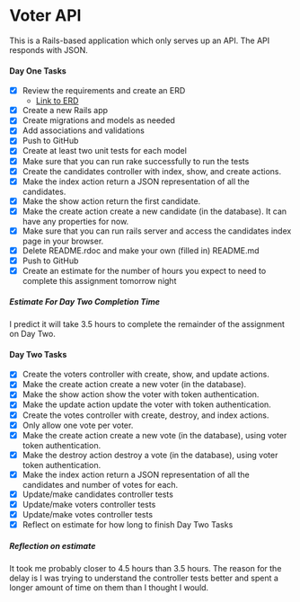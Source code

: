 # Voter API

This is a Rails-based application which only serves up an API. The API responds with JSON.


#### Day One Tasks

- [x] Review the requirements and create an ERD
    - [Link to ERD](https://www.lucidchart.com/invitations/accept/c1b61a37-4139-4172-8ce0-4f24cd19dfe8)
- [x] Create a new Rails app
- [x] Create migrations and models as needed
- [x] Add associations and validations
- [x] Push to GitHub
- [x] Create at least two unit tests for each model
- [x] Make sure that you can run rake successfully to run the tests
- [x] Create the candidates controller with index, show, and create actions.
- [x] Make the index action return a JSON representation of all the candidates.
- [x] Make the show action return the first candidate.
- [x] Make the create action create a new candidate (in the database). It can have any properties for now.
- [x] Make sure that you can run rails server and access the candidates index page in your browser.
- [x] Delete README.rdoc and make your own (filled in) README.md
- [x] Push to GitHub
- [x] Create an estimate for the number of hours you expect to need to complete this assignment tomorrow night

##### Estimate For Day Two Completion Time
I predict it will take 3.5 hours to complete the remainder of the assignment on Day Two.

#### Day Two Tasks
- [x] Create the voters controller with create, show, and update actions.
- [x] Make the create action create a new voter (in the database).
- [x] Make the show action show the voter with token authentication.
- [x] Make the update action update the voter with token authentication.
- [x] Create the votes controller with create, destroy, and index actions.
- [x] Only allow one vote per voter.
- [x] Make the create action create a new vote (in the database), using voter token authentication.
- [x] Make the destroy action destroy a vote (in the database), using voter token authentication.
- [x] Make the index action return a JSON representation of all the candidates and number of votes for each.
- [x] Update/make candidates controller tests
- [x] Update/make voters controller tests
- [x] Update/make votes controller tests
- [x] Reflect on estimate for how long to finish Day Two Tasks

##### Reflection on estimate
It took me probably closer to 4.5 hours than 3.5 hours. The reason for the delay is I was trying to understand
the controller tests better and spent a longer amount of time on them than I thought I would.
